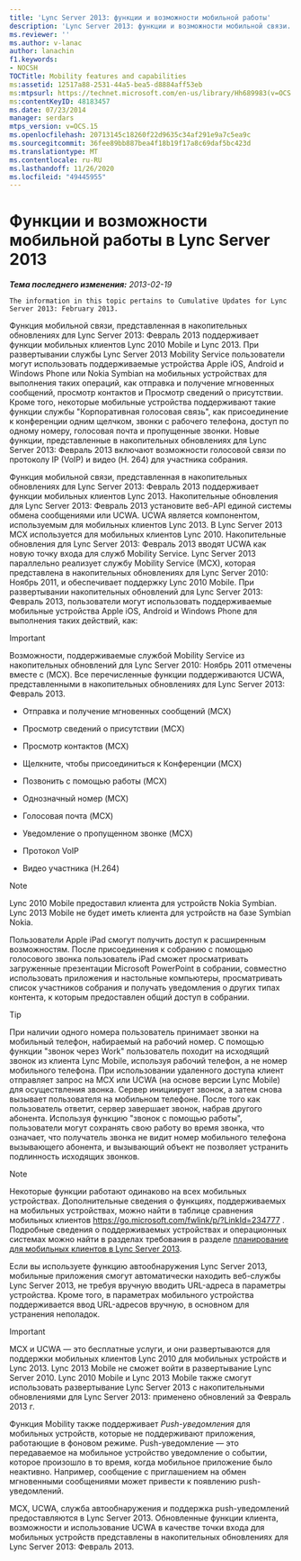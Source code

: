 ```yaml
---
title: 'Lync Server 2013: функции и возможности мобильной работы'
description: 'Lync Server 2013: функции и возможности мобильной связи.'
ms.reviewer: ''
ms.author: v-lanac
author: lanachin
f1.keywords:
- NOCSH
TOCTitle: Mobility features and capabilities
ms:assetid: 12517a88-2531-44a5-bea5-d8884aff53eb
ms:mtpsurl: https://technet.microsoft.com/en-us/library/Hh689983(v=OCS.15)
ms:contentKeyID: 48183457
ms.date: 07/23/2014
manager: serdars
mtps_version: v=OCS.15
ms.openlocfilehash: 20713145c18260f22d9635c34af291e9a7c5ea9c
ms.sourcegitcommit: 36fee89bb887bea4f18b19f17a8c69daf5bc423d
ms.translationtype: MT
ms.contentlocale: ru-RU
ms.lasthandoff: 11/26/2020
ms.locfileid: "49445955"
---
```

# <a name="mobility-features-and-capabilities-in-lync-server-2013"></a>Функции и возможности мобильной работы в Lync Server 2013

<div data-xmlns="http://www.w3.org/1999/xhtml">

<div class="topic" data-xmlns="http://www.w3.org/1999/xhtml" data-msxsl="urn:schemas-microsoft-com:xslt" data-cs="https://msdn.microsoft.com/">

<div data-asp="https://msdn2.microsoft.com/asp">



</div>

<div id="mainSection">

<div id="mainBody">

<span> </span>

_**Тема последнего изменения:** 2013-02-19_

    The information in this topic pertains to Cumulative Updates for Lync Server 2013: February 2013.

Функция мобильной связи, представленная в накопительных обновлениях для Lync Server 2013: Февраль 2013 поддерживает функции мобильных клиентов Lync 2010 Mobile и Lync 2013. При развертывании службы Lync Server 2013 Mobility Service пользователи могут использовать поддерживаемые устройства Apple iOS, Android и Windows Phone или Nokia Symbian на мобильных устройствах для выполнения таких операций, как отправка и получение мгновенных сообщений, просмотр контактов и Просмотр сведений о присутствии. Кроме того, некоторые мобильные устройства поддерживают такие функции службы "Корпоративная голосовая связь", как присоединение к конференции одним щелчком, звонки с рабочего телефона, доступ по одному номеру, голосовая почта и пропущенные звонки. Новые функции, представленные в накопительных обновлениях для Lync Server 2013: Февраль 2013 включают возможности голосовой связи по протоколу IP (VoIP) и видео (H. 264) для участника собрания.

Функция мобильной связи, представленная в накопительных обновлениях для Lync Server 2013: Февраль 2013 поддерживает функции мобильных клиентов Lync 2013. Накопительные обновления для Lync Server 2013: Февраль 2013 установите веб-API единой системы обмена сообщениями или UCWA. UCWA является компонентом, используемым для мобильных клиентов Lync 2013. В Lync Server 2013 MCX используется для мобильных клиентов Lync 2010. Накопительные обновления для Lync Server 2013: Февраль 2013 вводят UCWA как новую точку входа для служб Mobility Service. Lync Server 2013 параллельно реализует службу Mobility Service (MCX), которая представлена в накопительных обновлениях для Lync Server 2010: Ноябрь 2011, и обеспечивает поддержку Lync 2010 Mobile. При развертывании накопительных обновлений для Lync Server 2013: Февраль 2013, пользователи могут использовать поддерживаемые мобильные устройства Apple iOS, Android и Windows Phone для выполнения таких действий, как:

<div>


> [!IMPORTANT]  
> Возможности, поддерживаемые службой Mobility Service из накопительных обновлений для Lync Server 2010: Ноябрь 2011 отмечены вместе с (MCX). Все перечисленные функции поддерживаются UCWA, представленными в накопительных обновлениях для Lync Server 2013: Февраль 2013.



</div>

  - Отправка и получение мгновенных сообщений (MCX)

  - Просмотр сведений о присутствии (MCX)

  - Просмотр контактов (MCX)

  - Щелкните, чтобы присоединиться к Конференции (MCX)

  - Позвонить с помощью работы (MCX)

  - Однозначный номер (MCX)

  - Голосовая почта (MCX)

  - Уведомление о пропущенном звонке (MCX)

  - Протокол VoIP

  - Видео участника (H.264)

<div>


> [!NOTE]  
> Lync 2010 Mobile предоставил клиента для устройств Nokia Symbian. Lync 2013 Mobile не будет иметь клиента для устройств на базе Symbian Nokia.



</div>

Пользователи Apple iPad смогут получить доступ к расширенным возможностям. После присоединения к собранию с помощью голосового звонка пользователь iPad сможет просматривать загруженные презентации Microsoft PowerPoint в собрании, совместно использовать приложения и настольные компьютеры, просматривать список участников собрания и получать уведомления о других типах контента, к которым предоставлен общий доступ в собрании.

<div>


> [!TIP]  
> При наличии одного номера пользователь принимает звонки на мобильный телефон, набираемый на рабочий номер. С помощью функции "звонок через Work" пользователь походит на исходящий звонок из клиента Lync Mobile, используя рабочий телефон, а не номер мобильного телефона. При использовании удаленного доступа клиент отправляет запрос на MCX или UCWA (на основе версии Lync Mobile) для осуществления звонка. Сервер инициирует звонок, а затем снова вызывает пользователя на мобильном телефоне. После того как пользователь ответит, сервер завершает звонок, набрав другого абонента. Используя функцию "звонок с помощью работы", пользователи могут сохранять свою работу во время звонка, что означает, что получатель звонка не видит номер мобильного телефона вызывающего абонента, и вызывающий объект не позволяет устранить подлинность исходящих звонков.



</div>

<div>


> [!NOTE]  
> Некоторые функции работают одинаково на всех мобильных устройствах. Дополнительные сведения о функциях, поддерживаемых на мобильных устройствах, можно найти в таблице сравнения мобильных клиентов <A href="https://go.microsoft.com/fwlink/p/?linkid=234777">https://go.microsoft.com/fwlink/p/?LinkId=234777</A> . Подробные сведения о поддерживаемых устройствах и операционных системах можно найти в разделах требования в разделе <A href="lync-server-2013-planning-for-mobile-clients.md">планирование для мобильных клиентов в Lync Server 2013</A>.



</div>

Если вы используете функцию автообнаружения Lync Server 2013, мобильные приложения смогут автоматически находить веб-службы Lync Server 2013, не требуя вручную вводить URL-адреса в параметры устройства. Кроме того, в параметрах мобильного устройства поддерживается ввод URL-адресов вручную, в основном для устранения неполадок.

<div>


> [!IMPORTANT]  
> MCX и UCWA — это бесплатные услуги, и они развертываются для поддержки мобильных клиентов Lync 2010 для мобильных устройств и Lync 2013. Lync 2013 Mobile не сможет войти в развертывание Lync Server 2010. Lync 2010 Mobile и Lync 2013 Mobile также смогут использовать развертывание Lync Server 2013 с накопительными обновлениями для Lync Server 2013: применено обновлений за Февраль 2013 г.



</div>

Функция Mobility также поддерживает *Push-уведомления* для мобильных устройств, которые не поддерживают приложения, работающие в фоновом режиме. Push-уведомление — это передаваемое на мобильное устройство уведомление о событии, которое произошло в то время, когда мобильное приложение было неактивно. Например, сообщение с приглашением на обмен мгновенными сообщениями может привести к появлению push-уведомлений.

MCX, UCWA, служба автообнаружения и поддержка push-уведомлений предоставляются в Lync Server 2013. Обновленные функции клиента, возможности и использование UCWA в качестве точки входа для мобильных устройств представлены в накопительных обновлениях для Lync Server 2013: Февраль 2013.

</div>

<span> </span>

</div>

</div>

</div>

